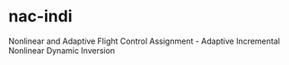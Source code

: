 # nac-indi
Nonlinear and Adaptive Flight Control Assignment - Adaptive Incremental Nonlinear Dynamic Inversion
